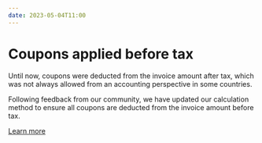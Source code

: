 ```yaml
---
date: 2023-05-04T11:00
---
```


# Coupons applied before tax
Until now, coupons were deducted from the invoice amount after tax, which was not always allowed from an accounting perspective in some countries.

Following feedback from our community, we have updated our calculation method to ensure all coupons are deducted from the invoice amount before tax.

[Learn more](../docs/guide/coupons)